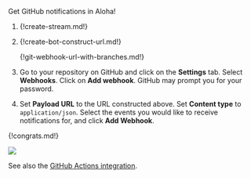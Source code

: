 Get GitHub notifications in Aloha!

1. {!create-stream.md!}

1. {!create-bot-construct-url.md!}

    {!git-webhook-url-with-branches.md!}

1. Go to your repository on GitHub and click on the **Settings** tab.
   Select **Webhooks**. Click on **Add webhook**. GitHub may prompt
   you for your password.

1. Set **Payload URL** to the URL constructed above. Set **Content type**
   to `application/json`. Select the events you would like to receive
   notifications for, and click **Add Webhook**.

{!congrats.md!}

![](/static/images/integrations/github/001.png)

See also the [GitHub Actions integration](/integrations/doc/github-actions).
